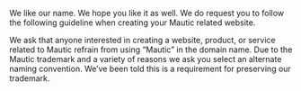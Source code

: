 We like our name. We hope you like it as well. We do request you to follow the following guideline when creating your Mautic related website.  

  We ask that anyone interested in creating a website, product, or service related to Mautic refrain from using “Mautic” in the domain name. Due to the Mautic trademark and a variety of reasons we ask you select an alternate naming convention. We’ve been told this is a requirement for preserving our trademark.
